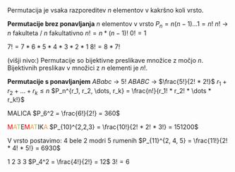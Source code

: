 Permutacija je vsaka razporeditev $n$ elementov v kakršno koli vrsto.

**Permutacije brez ponavljanja**
$n$ elementov v vrsto
$P_n = n(n - 1)\dots 1 = n!$
$n!$ -> $n$ fakulteta / $n$ fakultativno
$n! = n * (n - 1)!$
$0! = 1$

$7! = 7 * 6 * 5 * 4 * 3 * 2 * 1$
$8! = 8 * 7!$

(višji nivo:)
Permutacije so bijektivne preslikave množice z močjo $n$.
Bijektivnih preslikav v množici z $n$ elementi je $n!$.

**Permutacije s ponavljanjem**
$ABabc$ -> $5!$
$ABABC$ -> $\frac{5!}{2! * 2!}$
$r_1 + r_2 + \dots + r_k \leq n$
$P_n^{r_1, r_2, \dots, r_k} = \frac{n!}{r_1! * r_2! * \dots * r_k!}$

MALICA
$P_6^2 = \frac{6!}{2!} = 360$

<font color="#ff0000">M</font><font color="#f79646">A</font><font color="#9bbb59">T</font>E<font color="#ff0000">M</font><font color="#f79646">A</font><font color="#9bbb59">T</font>IK<font color="#f79646">A</font>
$P_{10}^{2,2,3} = \frac{10!}{2! * 2! * 3!} = 151200$

V vrsto postavimo:
4 bele
2 modri
5 rumenih
$P_{11}^{2, 4, 5} = \frac{11!}{2! * 4! * 5!} = 6930$

1 2 3 3
$P_4^2 = \frac{4!}{2!} = 12$
$3! = 6$
